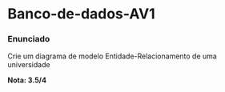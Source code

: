 # Banco-de-dados-AV1
<h3>Enunciado</h3>
<p>Crie um diagrama de modelo Entidade-Relacionamento de uma universidade</p>

<strong> Nota: 3.5/4 </strong>
